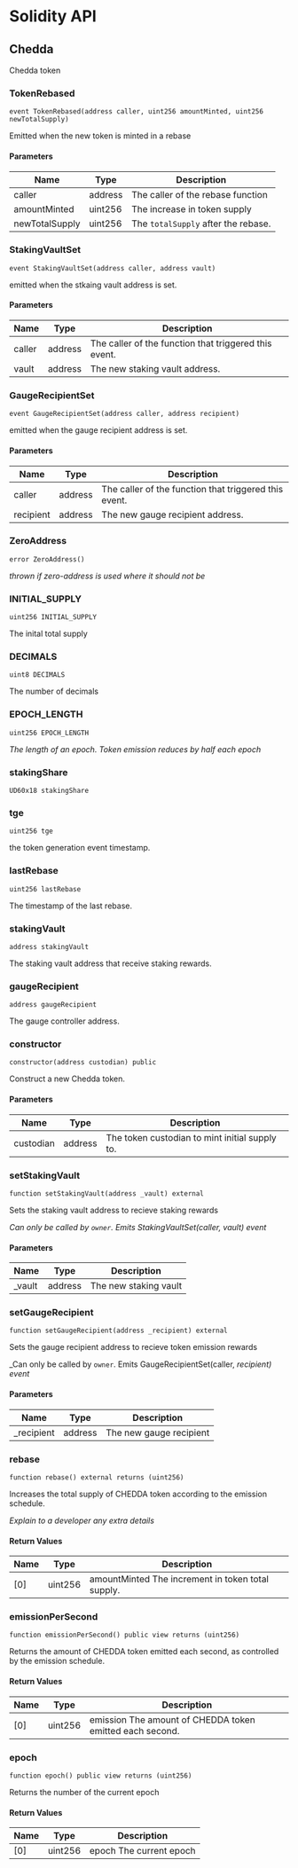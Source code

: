 # Solidity API

## Chedda

Chedda token

### TokenRebased

```solidity
event TokenRebased(address caller, uint256 amountMinted, uint256 newTotalSupply)
```

Emitted when the new token is minted in a rebase

#### Parameters

| Name | Type | Description |
| ---- | ---- | ----------- |
| caller | address | The caller of the rebase function |
| amountMinted | uint256 | The increase in token supply |
| newTotalSupply | uint256 | The `totalSupply` after the rebase. |

### StakingVaultSet

```solidity
event StakingVaultSet(address caller, address vault)
```

emitted when the stkaing vault address is set.

#### Parameters

| Name | Type | Description |
| ---- | ---- | ----------- |
| caller | address | The caller of the function that triggered this event. |
| vault | address | The new staking vault address. |

### GaugeRecipientSet

```solidity
event GaugeRecipientSet(address caller, address recipient)
```

emitted when the gauge recipient address is set.

#### Parameters

| Name | Type | Description |
| ---- | ---- | ----------- |
| caller | address | The caller of the function that triggered this event. |
| recipient | address | The new gauge recipient address. |

### ZeroAddress

```solidity
error ZeroAddress()
```

_thrown if zero-address is used where it should not be_

### INITIAL_SUPPLY

```solidity
uint256 INITIAL_SUPPLY
```

The inital total supply

### DECIMALS

```solidity
uint8 DECIMALS
```

The number of decimals

### EPOCH_LENGTH

```solidity
uint256 EPOCH_LENGTH
```

_The length of an epoch. Token emission reduces by half each epoch_

### stakingShare

```solidity
UD60x18 stakingShare
```

### tge

```solidity
uint256 tge
```

the token generation event timestamp.

### lastRebase

```solidity
uint256 lastRebase
```

The timestamp of the last rebase.

### stakingVault

```solidity
address stakingVault
```

The staking vault address that receive staking rewards.

### gaugeRecipient

```solidity
address gaugeRecipient
```

The gauge controller address.

### constructor

```solidity
constructor(address custodian) public
```

Construct a new Chedda token.

#### Parameters

| Name | Type | Description |
| ---- | ---- | ----------- |
| custodian | address | The token custodian to mint initial supply to. |

### setStakingVault

```solidity
function setStakingVault(address _vault) external
```

Sets the staking vault address to recieve staking rewards

_Can only be called by `owner`. Emits StakingVaultSet(caller, vault) event_

#### Parameters

| Name | Type | Description |
| ---- | ---- | ----------- |
| _vault | address | The new staking vault |

### setGaugeRecipient

```solidity
function setGaugeRecipient(address _recipient) external
```

Sets the gauge recipient address to recieve token emission rewards

_Can only be called by `owner`. Emits GaugeRecipientSet(caller, _recipient) event_

#### Parameters

| Name | Type | Description |
| ---- | ---- | ----------- |
| _recipient | address | The new gauge recipient |

### rebase

```solidity
function rebase() external returns (uint256)
```

Increases the total supply of CHEDDA token according to the emission schedule.

_Explain to a developer any extra details_

#### Return Values

| Name | Type | Description |
| ---- | ---- | ----------- |
| [0] | uint256 | amountMinted The increment in token total supply. |

### emissionPerSecond

```solidity
function emissionPerSecond() public view returns (uint256)
```

Returns the amount of CHEDDA token emitted each second, 
as controlled by the emission schedule.

#### Return Values

| Name | Type | Description |
| ---- | ---- | ----------- |
| [0] | uint256 | emission The amount of CHEDDA token emitted each second. |

### epoch

```solidity
function epoch() public view returns (uint256)
```

Returns the number of the current epoch

#### Return Values

| Name | Type | Description |
| ---- | ---- | ----------- |
| [0] | uint256 | epoch The current epoch |

